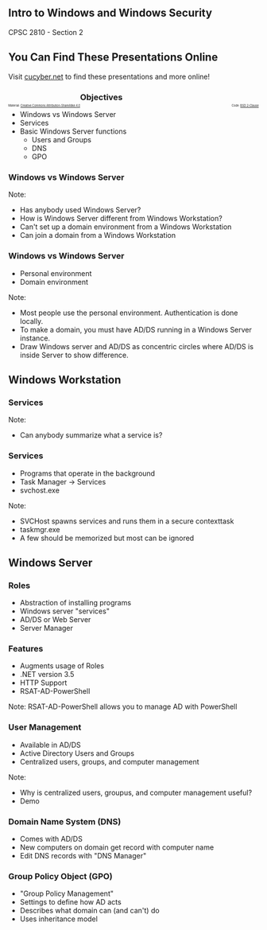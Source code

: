 ## Intro to Windows and Windows Security

CPSC 2810 - Section 2



## You Can Find These Presentations Online

Visit [cucyber.net](https://cucyber.net/) to find these presentations and more online!

<span style="padding-top: 6em; font-size: 0.4em; float: left;">Material: <a href="https://tldrlegal.com/license/creative-commons-attribution-sharealike-4.0-international-(cc-by-sa-4.0)">Creative Commons Attribution-ShareAlike 4.0</a></span><span style="padding-top: 6em; font-size: 0.4em; float: right;">Code: <a href="https://tldrlegal.com/license/bsd-2-clause-license-(freebsd)">BSD 2-Clause</a></span>



### Objectives

* Windows vs Windows Server
* Services
* Basic Windows Server functions
  - Users and Groups
  - DNS
  - GPO



### Windows vs Windows Server

Note:
* Has anybody used Windows Server?
* How is Windows Server different from Windows Workstation?
* Can't set up a domain environment from a Windows Workstation
* Can join a domain from a Windows Workstation


### Windows vs Windows Server

* Personal environment
* Domain environment

Note:
* Most people use the personal environment. Authentication is done locally.
* To make a domain, you must have AD/DS running in a Windows Server instance.
* Draw Windows server and AD/DS as concentric circles where AD/DS is inside Server to show difference.


## Windows Workstation

### Services

Note:
* Can anybody summarize what a service is?


### Services

* Programs that operate in the background
* Task Manager -> Services
* svchost.exe

Note:
* SVCHost spawns services and runs them in a secure contexttask
* taskmgr.exe
* A few should be memorized but most can be ignored


## Windows Server


### Roles

* Abstraction of installing programs
* Windows server "services"
* AD/DS or Web Server
* Server Manager


### Features

* Augments usage of Roles
* .NET version 3.5
* HTTP Support
* RSAT-AD-PowerShell

Note:
RSAT-AD-PowerShell allows you to manage AD with PowerShell



### User Management

* Available in AD/DS
* Active Directory Users and Groups
* Centralized users, groups, and computer management

Note:
* Why is centralized users, groupus, and computer management useful?
* Demo



### Domain Name System (DNS)

* Comes with AD/DS
* New computers on domain get record with computer name
* Edit DNS records with "DNS Manager"



### Group Policy Object (GPO)

* "Group Policy Management"
* Settings to define how AD acts
* Describes what domain can (and can't) do
* Uses inheritance model

